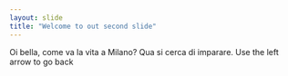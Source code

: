 ```yaml
---
layout: slide
title: "Welcome to out second slide"
---
```

Oi bella, come va la vita a Milano? Qua si cerca di imparare.
Use the left arrow to go back